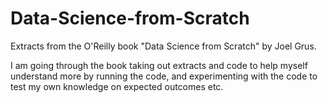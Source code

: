 # Data-Science-from-Scratch
Extracts from the O'Reilly book "Data Science from Scratch" by Joel Grus.


I am going through the book taking out extracts and code to help myself understand more by running the code, and experimenting with the code to test my own knowledge on expected outcomes etc.
